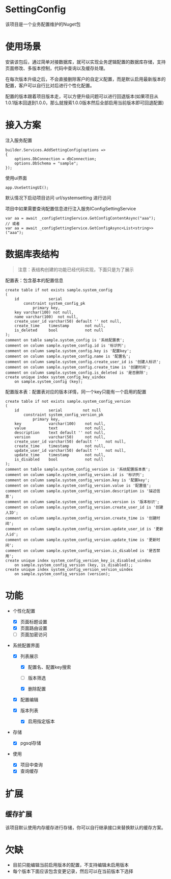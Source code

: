 # SettingConfig

该项目是一个业务配置维护的Nuget包

# 使用场景

安装该包后，通过简单对接数据库，就可以实现业务逻辑配置的数据库存储，支持页面修改、多版本控制，代码中查询以及缓存处理。

在每次版本升级之后，不会直接删除客户的自定义配置，而是默认启用最新版本的配置，客户可以自行比对后进行个性化配置。

配置的版本跟着项目版本走，可以方便升级问题可以进行回退版本(如果项目从1.0.1版本回退到1.0.0，那么就搜索1.0.0版本然后全部启用当前版本即可回退配置)

# 接入方案

注入服务配置

```
builder.Services.AddSettingConfig(options =>
{
    options.DbConnection = dbConnection;
    options.DbSchema = "sample";
});
```

使用ui界面

```
app.UseSettingUI();
```

默认情况下启动项目访问 url/systemsetting 进行访问

项目中如果需要查询配置信息进行注入服务IConfigSettingService

```
var aa = await _configSettingService.GetConfigContentAsync("aaa");
// 或者
var aa = await _configSettingService.GetConfigAsync<List<string>>("aaa");
```

# 数据库表结构

> 注意：表结构创建的功能已经代码实现，下面只是为了展示

配置表：包含基本的配置信息

```
create table if not exists sample.system_config
(
    id             serial
        constraint system_config_pk
            primary key,
    key varchar(100) not null,
    name varchar(100)  not null,
    create_user_id varchar(50) default '' not null,
    create_time    timestamp       not null,
    is_deleted     bool            not null
);
comment on table sample.system_config is '系统配置表';
comment on column sample.system_config.id is '标识列';
comment on column sample.system_config.key is '配置key';
comment on column sample.system_config.name is '配置名';
comment on column sample.system_config.create_user_id is '创建人标识';
comment on column sample.system_config.create_time is '创建时间';
comment on column sample.system_config.is_deleted is '是否删除';
create unique index system_config_key_uindex
    on sample.system_config (key);
```

配置版本表：配置表对应的版本详情，同一个key只能有一个启用的配置

```
create table if not exists sample.system_config_version
(
    id             serial         not null
        constraint system_config_version_pk
            primary key,
    key            varchar(100)    not null,
    value          text            not null,
    description    text default '' not null,
    version        varchar(50)     not null,
    create_user_id varchar(50) default ''   not null,
    create_time    timestamp       not null,
    update_user_id varchar(50) default ''   not null,
    update_time    timestamp       not null,
    is_disabled    bool            not null
);
comment on table sample.system_config_version is '系统配置版本表';
comment on column sample.system_config_version.id is '标识列';
comment on column sample.system_config_version.key is '配置key';
comment on column sample.system_config_version.value is '配置值';
comment on column sample.system_config_version.description is '描述信息';
comment on column sample.system_config_version.version is '版本标识';
comment on column sample.system_config_version.create_user_id is '创建人ID';
comment on column sample.system_config_version.create_time is '创建时间';
comment on column sample.system_config_version.update_user_id is '更新人id';
comment on column sample.system_config_version.update_time is '更新时间';
comment on column sample.system_config_version.is_disabled is '是否禁用';
create unique index system_config_version_key_is_disabled_uindex
    on sample.system_config_version (key, is_disabled);;
create unique index system_config_version_version_uindex
    on sample.system_config_version (version);
```

# 功能

* 个性化配置

  - [x] 页面标题设置
  - [x] 页面路由设置
  - [ ] 页面加密访问

* 系统配置界面

  - [x] 列表展示
    - [x] 配置名、配置key搜索

    - [ ] 版本筛选

    - [x] 删除配置

  - [x] 配置编辑

  - [x] 版本列表
    - [x] 启用指定版本

* 存储
  - [x] pgsql存储
* 使用
  - [x] 项目中查询
  - [x] 查询缓存

# 扩展

## 缓存扩展

该项目默认使用内存缓存进行存储，你可以自行继承接口来替换默认的缓存方案。

# 欠缺

* 目前只能编辑当前启用版本的配置，不支持编辑未启用版本
* 每个版本下面应该包含变更记录，然后可以在当前版本下选择